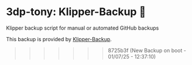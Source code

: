# 3dp-tony: Klipper-Backup 💾 
Klipper backup script for manual or automated GitHub backups 

This backup is provided by [Klipper-Backup](https://github.com/Staubgeborener/klipper-backup).
>>>>>>> 8725b3f (New Backup on boot - 01/07/25 - 12:37:10)
